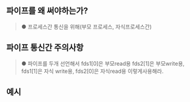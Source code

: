 ## 파이프를 왜 써야하는가?
> ● 프로세스간 통신을 위해(부모 프로세스, 자식프로세스간)

## 파이프 통신간 주의사항
> ● 파이프를 두개 선언해서 fds1[0]은 부모read용 fds2[1]은 부모write용, fds1[1]은 자식 write용, fds2[0]은 자식read용 이렇게사용해라.

## 예시
```c

```
